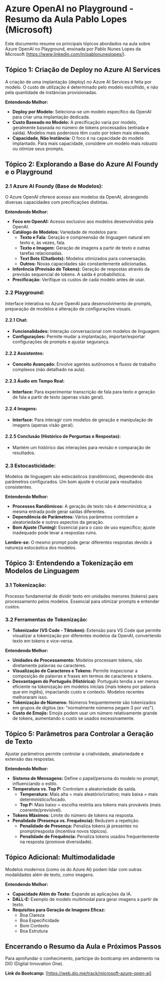 # Azure OpenAI no Playground - Resumo da Aula Pablo Lopes (Microsoft)

Este documento resume os principais tópicos abordados na aula sobre Azure OpenAI no Playground, ensinada por Pablo Nunes Lopes da Microsoft (https://www.linkedin.com/in/pablonuneslopes/).

## Tópico 1: Criação de Deploy no Azure AI Services

A criação de uma implantação (deploy) no Azure AI Services é feita por modelo. O custo de utilização é determinado pelo modelo escolhido, e não pela quantidade de instâncias provisionadas.

**Entendendo Melhor:**

* **Deploy por Modelo:** Seleciona-se um modelo específico da OpenAI para criar uma implantação dedicada.
* **Custo Baseado no Modelo:** A precificação varia por modelo, geralmente baseada no número de tokens processados (entrada e saída). Modelos mais poderosos têm custo por token mais elevado.
* **Capacidade, Não Instância:** O foco é na capacidade do modelo implantado. Para mais capacidade, considere um modelo mais robusto ou otimize seus prompts.

## Tópico 2: Explorando a Base do Azure AI Foundy e o Playground

### 2.1 Azure AI Foundy (Base de Modelos):

O Azure OpenAI oferece acesso aos modelos da OpenAI, abrangendo diversas capacidades com precificações distintas.

**Entendendo Melhor:**

* **Foco em OpenAI:** Acesso exclusivo aos modelos desenvolvidos pela OpenAI.
* **Catálogo de Modelos:** Variedade de modelos para:
    * **Texto e Fala:** Geração e compreensão de linguagem natural em texto e, às vezes, fala.
    * **Texto e Imagem:** Geração de imagens a partir de texto e outras tarefas relacionadas.
    * **Text Bots (Chatbots):** Modelos otimizados para conversação.
    * **Outros:** Novas capacidades são constantemente adicionadas.
* **Inferência (Previsão de Tokens):** Geração de respostas através da previsão sequencial de tokens. A saída é probabilística.
* **Precificação:** Verifique os custos de cada modelo antes de usar.

### 2.2 Playground:

Interface interativa no Azure OpenAI para desenvolvimento de prompts, preparação de modelos e alteração de configurações visuais.

#### 2.2.1 Chat:

* **Funcionalidades:** Interação conversacional com modelos de linguagem.
* **Configurações:** Permite mudar a implantação, importar/exportar configurações de prompts e ajustar segurança.

#### 2.2.2 Assistentes:

* **Conceito Avançado:** Envolve agentes autônomos e fluxos de trabalho complexos (não detalhado na aula).

#### 2.2.3 Áudio em Tempo Real:

* **Interface:** Para experimentar transcrição de fala para texto e geração de fala a partir de texto (apenas visão geral).

#### 2.2.4 Imagens:

* **Interface:** Para interagir com modelos de geração e manipulação de imagens (apenas visão geral).

#### 2.2.5 Conclusão (Histórico de Perguntas e Respostas):

* Mantém um histórico das interações para revisão e comparação de resultados.

### 2.3 Estocasticidade:

Modelos de linguagem são estocásticos (randômicos), dependendo dos parâmetros configurados. Um bom ajuste é crucial para resultados consistentes.

**Entendendo Melhor:**

* **Processos Randômicos:** A geração de texto não é determinística; a mesma entrada pode gerar saídas diferentes.
* **Dependência de Parâmetros:** Vários parâmetros controlam a aleatoriedade e outros aspectos da geração.
* **Bom Ajuste (Tuning):** Essencial para o caso de uso específico; ajuste inadequado pode levar a respostas ruins.

**Lembre-se:** O mesmo prompt pode gerar diferentes respostas devido à natureza estocástica dos modelos.

## Tópico 3: Entendendo a Tokenização em Modelos de Linguagem

### 3.1 Tokenização:

Processo fundamental de dividir texto em unidades menores (tokens) para processamento pelos modelos. Essencial para otimizar prompts e entender custos.

### 3.2 Ferramentas de Tokenização:

* **Tokenizador (VS Code - Tiktoken):** Extensão para VS Code que permite visualizar a tokenização por diferentes modelos da OpenAI, convertendo texto em tokens e vice-versa.

**Entendendo Melhor:**

* **Unidades de Processamento:** Modelos processam tokens, não diretamente palavras ou caracteres.
* **Visualização de Caracteres e Tokens:** Permite inspecionar a composição de palavras e frases em termos de caracteres e tokens.
* **Desvantagem do Português (Histórica):** Português tendia a ser menos eficiente na tokenização em modelos iniciais (mais tokens por palavra que em inglês), impactando custo e contexto. Modelos recentes melhoraram isso.
* **Tokenização de Números:** Números frequentemente são tokenizados em grupos de dígitos (ex: "normalmente números pegam 3 por vez").
* **Custo de Emojis:** Emojis podem usar um número relativamente grande de tokens, aumentando o custo se usados excessivamente.

## Tópico 5: Parâmetros para Controlar a Geração de Texto

Ajustar parâmetros permite controlar a criatividade, aleatoriedade e extensão das respostas.

**Entendendo Melhor:**

* **Sistema de Mensagens:** Define o papel/persona do modelo no prompt, influenciando o estilo.
* **Temperatura vs. Top P:** Controlam a aleatoriedade da saída.
    * **Temperatura:** Mais alta = mais aleatório/criativo; mais baixa = mais determinístico/focado.
    * **Top P:** Mais baixo = escolha restrita aos tokens mais prováveis (mais coerente/previsível).
* **Tokens Máximos:** Limite do número de tokens na resposta.
* **Penalidade (Presença vs. Frequência):** Reduzem a repetição.
    * **Penalidade de Presença:** Penaliza tokens já presentes no prompt/resposta (incentiva novos tópicos).
    * **Penalidade de Frequência:** Penaliza tokens usados frequentemente na resposta (promove diversidade).

## Tópico Adicional: Multimodalidade

Modelos modernos (como os do Azure AI) podem lidar com outras modalidades além de texto, como imagens.

**Entendendo Melhor:**

* **Capacidade Além do Texto:** Expande as aplicações da IA.
* **DALL-E:** Exemplo de modelo multimodal para gerar imagens a partir de texto.
* **Requisitos para Geração de Imagens Eficaz:**
    * Boa Clareza
    * Boa Especificidade
    * Bom Contexto
    * Boa Estrutura

## Encerrando o Resumo da Aula e Próximos Passos

Para aprofundar o conhecimento, participe do bootcamp em andamento na DIO (Digital Innovation One).

**Link do Bootcamp:** [https://web.dio.me/track/microsoft-azure-open-ai]
